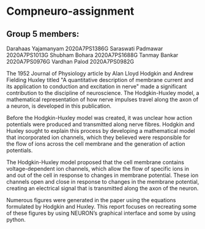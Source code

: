 # Compneuro-assignment

## Group 5 members:
Darahaas Yajamanyam 2020A7PS1386G
Saraswati Padmawar  2020A7PS1013G
Shubham Bohara      2020A7PS1688G
Tanmay Bankar       2020A7PS0976G
Vardhan Palod       2020A7PS0982G



The 1952 Journal of Physiology article by Alan Lloyd Hodgkin and Andrew Fielding Huxley titled "A quantitative description of membrane current and its application to conduction and excitation in nerve" made a significant contribution to the discipline of neuroscience. The Hodgkin-Huxley model, a mathematical representation of how nerve impulses travel along the axon of a neuron, is developed in this publication.

Before the Hodgkin-Huxley model was created, it was unclear how action potentials were produced and transmitted along nerve fibres. Hodgkin and Huxley sought to explain this process by developing a mathematical model that incorporated ion channels, which they believed were responsible for the flow of ions across the cell membrane and the generation of action potentials.

The Hodgkin-Huxley model proposed that the cell membrane contains voltage-dependent ion channels, which allow the flow of specific ions in and out of the cell in response to changes in membrane potential. These ion channels open and close in response to changes in the membrane potential, creating an electrical signal that is transmitted along the axon of the neuron. 

Numerous figures were generated in the paper using the equations formulated by Hodgkin and Huxley. This report focuses on recreating some of these figures by using NEURON’s graphical interface and some by using python.
